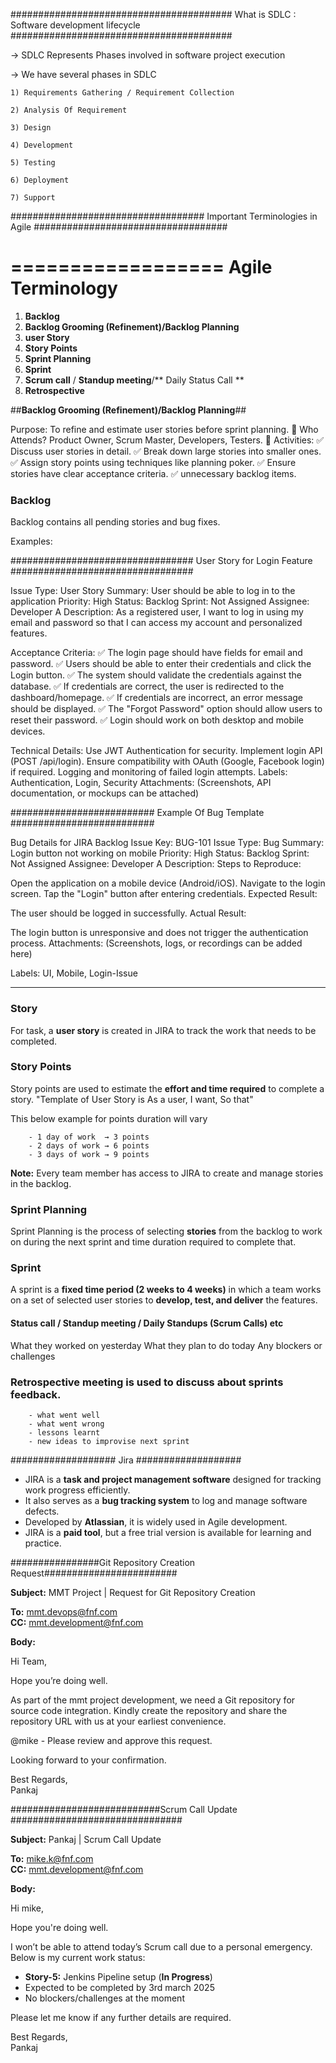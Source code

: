 ########################################
What is SDLC : Software development lifecycle
########################################


-> SDLC Represents Phases involved in software project execution

-> We have several phases in SDLC 

	1) Requirements Gathering / Requirement Collection
	
	2) Analysis Of Requirement
	
	3) Design
	
	4) Development
	
	5) Testing
	
	6) Deployment
	
	7) Support

###################################
Important Terminologies in Agile
###################################

==================
Agile Terminology
==================

1) **Backlog**  
2) **Backlog Grooming (Refinement)/Backlog Planning**
2) **user Story**  
3) **Story Points**  
4) **Sprint Planning**  
5) **Sprint**  
6) **Scrum call** / **Standup meeting**/** Daily Status Call **
7) **Retrospective**  

##**Backlog Grooming (Refinement)/Backlog Planning**##

Purpose: To refine and estimate user stories before sprint planning.
🔹 Who Attends? Product Owner, Scrum Master, Developers, Testers.
🔹 Activities:
✅ Discuss user stories in detail.
✅ Break down large stories into smaller ones.
✅ Assign story points using techniques like planning poker.
✅ Ensure stories have clear acceptance criteria.
✅ unnecessary backlog items.


### **Backlog**  
Backlog contains all pending stories and bug fixes.  

Examples:

#################################
User Story for Login Feature
#################################

Issue Type: User Story
Summary: User should be able to log in to the application
Priority: High
Status: Backlog
Sprint: Not Assigned
Assignee: Developer A
Description:
As a registered user, I want to log in using my email and password so that I can access my account and personalized features.

Acceptance Criteria:
✅ The login page should have fields for email and password.
✅ Users should be able to enter their credentials and click the Login button.
✅ The system should validate the credentials against the database.
✅ If credentials are correct, the user is redirected to the dashboard/homepage.
✅ If credentials are incorrect, an error message should be displayed.
✅ The "Forgot Password" option should allow users to reset their password.
✅ Login should work on both desktop and mobile devices.

Technical Details:
Use JWT Authentication for security.
Implement login API (POST /api/login).
Ensure compatibility with OAuth (Google, Facebook login) if required.
Logging and monitoring of failed login attempts.
Labels: Authentication, Login, Security
Attachments:
(Screenshots, API documentation, or mockups can be attached)




##########################
Example Of Bug Template
##########################

Bug Details for JIRA Backlog
Issue Key: BUG-101
Issue Type: Bug
Summary: Login button not working on mobile
Priority: High
Status: Backlog
Sprint: Not Assigned
Assignee: Developer A
Description:
Steps to Reproduce:

Open the application on a mobile device (Android/iOS).
Navigate to the login screen.
Tap the "Login" button after entering credentials.
Expected Result:

The user should be logged in successfully.
Actual Result:

The login button is unresponsive and does not trigger the authentication process.
Attachments:
(Screenshots, logs, or recordings can be added here)

Labels: UI, Mobile, Login-Issue
___________________________________________________________________________________________________
### **Story**  
For task, a **user story** is created in JIRA to track the work that needs to be completed.  

### **Story Points**  
Story points are used to estimate the **effort and time required** to complete a story.  "Template of User Story is As a user, I want, So that"

This below example for points duration will vary

        - 1 day of work  → 3 points  
        - 2 days of work → 6 points  
        - 3 days of work → 9 points  

**Note:** Every team member has access to JIRA to create and manage stories in the backlog.  

### **Sprint Planning**  
Sprint Planning is the process of selecting **stories** from the backlog to work on during the next sprint and time duration required to complete that.  

### **Sprint**  
A sprint is a **fixed time period (2 weeks to 4 weeks)** in which a team works on a set of selected user stories to **develop, test, and deliver** the features.  

#### **Status call / Standup meeting / Daily Standups (Scrum Calls) etc**
What they worked on yesterday
What they plan to do today
Any blockers or challenges


### **Retrospective meeting** is used to discuss about sprints feedback.

		- what went well
		- what went wrong
		- lessons learnt
		- new ideas to improvise next sprint


###################
Jira
###################

- JIRA is a **task and project management software** designed for tracking work progress efficiently.  
- It also serves as a **bug tracking system** to log and manage software defects.  
- Developed by **Atlassian**, it is widely used in Agile development.  
- JIRA is a **paid tool**, but a free trial version is available for learning and practice.  

################Git Repository Creation Request########################

**Subject:** MMT Project | Request for Git Repository Creation  

**To:** mmt.devops@fnf.com  
**CC:** mmt.development@fnf.com  

**Body:**  

Hi Team,  

Hope you’re doing well.  

As part of the mmt project development, we need a Git repository for source code integration. Kindly create the repository and share the repository URL with us at your earliest convenience.  

@mike - Please review and approve this request.  

Looking forward to your confirmation.  

Best Regards,  
Pankaj  


###########################Scrum Call Update ############################### 

**Subject:** Pankaj | Scrum Call Update  

**To:** mike.k@fnf.com  
**CC:** mmt.development@fnf.com  

**Body:**  

Hi mike,  

Hope you're doing well.  

I won’t be able to attend today’s Scrum call due to a personal emergency. Below is my current work status:  

  - **Story-5:** Jenkins Pipeline setup (**In Progress**)  
  - Expected to be completed by 3rd march 2025  
  - No blockers/challenges at the moment  

Please let me know if any further details are required.  

Best Regards,  
Pankaj  
	
